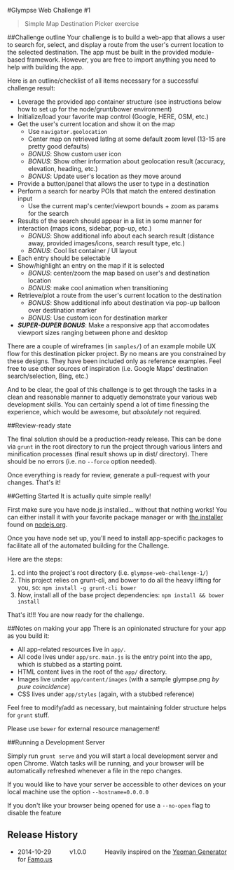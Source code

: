 #Glympse Web Challenge #1
> Simple Map Destination Picker exercise

##Challenge outline
Your challenge is to build a web-app that allows a user to search for, select, and display a route from the user's current location to the selected destination. The app must be built in the provided module-based framework. However, you are free to import anything you need to help with building the app.

Here is an outline/checklist of all items necessary for a successful challenge result:

- Leverage the provided app container structure (see instructions below how to set up for the node/grunt/bower environment)
- Initialize/load your favorite map control (Google, HERE, OSM, etc.)
- Get the user's current location and show it on the map
  - Use `navigator.geolocation`
  - Center map on retrieved latlng at some default zoom level (13-15 are pretty good defaults)
  - *BONUS*: Show custom user icon
  - *BONUS*: Show other information about geolocation result (accuracy, elevation, heading, etc.)
  - *BONUS*: Update user's location as they move around
- Provide a button/panel that allows the user to type in a destination
- Perform a search for nearby POIs that match the entered destination input
  - Use the current map's center/viewport bounds + zoom as params for the search
- Results of the search should appear in a list in some manner for interaction (maps icons, sidebar, pop-up, etc.)
  - *BONUS*: Show additional info about each search result (distance away, provided images/icons, search result type, etc.)
  - *BONUS*: Cool list container / UI layout
- Each entry should be selectable
- Show/highlight an entry on the map if it is selected
  - *BONUS*: center/zoom the map based on user's and destination location
  - *BONUS*: make cool animation when transitioning
- Retrieve/plot a route from the user's current location to the destination
  - *BONUS*: Show additional info about destination via pop-up balloon over destination marker
  - *BONUS*: Use custom icon for destination marker
- **_SUPER-DUPER BONUS_**: Make a responsive app that accomodates viewport sizes ranging between phone and desktop

There are a couple of wireframes (in `samples/`) of an example mobile UX flow for this destination picker project. By no means are you constrained by these designs. They have been included only as reference examples. Feel free to use other sources of inspiration (i.e. Google Maps' destination search/selection, Bing, etc.)

And to be clear, the goal of this challenge is to get through the tasks in a clean and reasonable manner to adquetly demonstrate your various web development skills. You can certainly spend a lot of time finessing the experience, which would be awesome, but *absolutely* not required.

##Review-ready state

The final solution should be a production-ready release. This can be done via ```grunt``` in the root directory to run the project through various linters and minification processes (final result shows up in dist/ directory). There should be no errors (i.e. no `--force` option needed).

Once everything is ready for review, generate a pull-request with your changes. That's it!


##Getting Started
It is actually quite simple really!

First make sure you have node.js installed... without that nothing works!  You can either install it with your favorite package manager or with [the installer](http://nodejs.org/download) found on [nodejs.org](http://nodejs.org).

Once you have node set up, you'll need to install app-specific packages to facilitate all of the automated building for the Challenge.

Here are the steps:

1. cd into the project's root directory (i.e. `glympse-web-challenge-1/`)
2. This project relies on grunt-cli, and bower to do all the heavy lifting for you, so: `npm install -g grunt-cli bower`
3. Now, install all of the base project dependencies: `npm install && bower install`

That's it!!! You are now ready for the challenge.

##Notes on making your app
There is an opinionated structure for your app as you build it:

- All app-related resources live in `app/`.
- All code lives under `app/src`. `main.js` is the entry point into the app, which is stubbed as a starting point.
- HTML content lives in the root of the `app/` directory.
- Images live under `app/content/images` (with a sample glympse.png *by pure coincidence*)
- CSS lives under `app/styles` (again, with a stubbed reference)

Feel free to modify/add as necessary, but maintaining folder structure helps for `grunt` stuff.

Please use `bower` for external resource management!

##Running a Development Server

Simply run ```grunt serve``` and you will start a local development server and open Chrome.  Watch tasks will be running, and your browser will be automatically refreshed whenever a file in the repo changes.

If you would like to have your server be accessible to other devices on your local machine use the option ```--hostname=0.0.0.0```

If you don't like your browser being opened for use a ```--no-open``` flag to disable the feature

## Release History
 * 2014-10-29   v1.0.0   Heavily inspired on the [Yeoman Generator](https://github.com/FamousTools/generator-famous) for [Famo.us](http://famo.us)